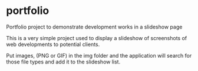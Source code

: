 # portfolio
Portfolio project to demonstrate development works in a slideshow page

This is a very simple project used to display a slideshow of screenshots of web developments to potential clients.

Put images, (PNG or GIF) in the img folder and the application will search for those file types and add it to the slideshow list.
